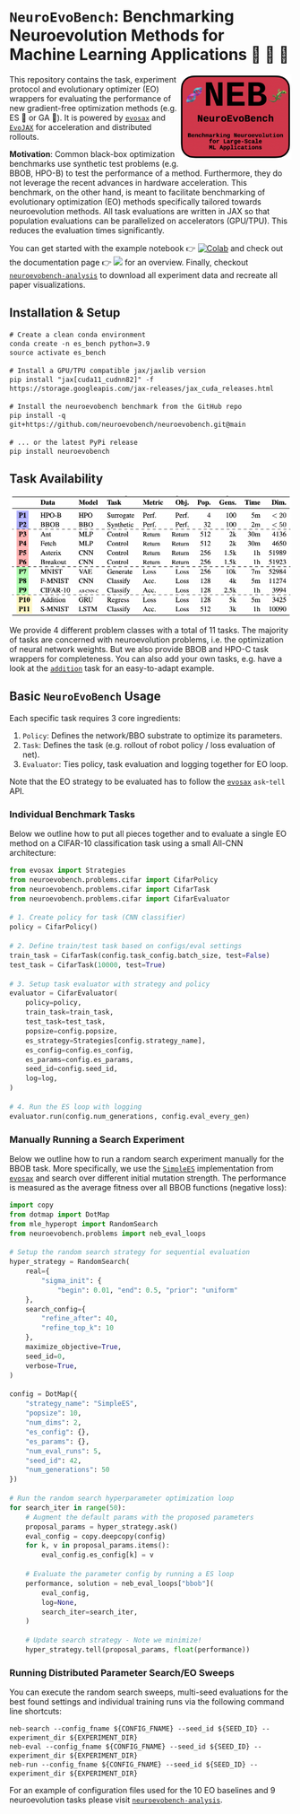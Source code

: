 # `NeuroEvoBench`: Benchmarking Neuroevolution Methods for Machine Learning Applications 🦕 🦖 🐢
<a href="https://github.com/neuroevobench/neuroevobench/blob/main/docs/logo.png"><img src="https://github.com/neuroevobench/neuroevobench/blob/main/docs/logo.png" width="200" align="right" /></a>
This repository contains the task, experiment protocol and evolutionary optimizer (EO) wrappers for evaluating the performance of new gradient-free optimization methods (e.g. ES 🦎 or GA 🧬). It is powered by [`evosax`](https://github.com/RobertTLange/evosax/) and [`EvoJAX`](https://github.com/google/evojax) for acceleration and distributed rollouts.

**Motivation**: Common black-box optimization benchmarks use synthetic test problems (e.g. BBOB, HPO-B) to test the performance of a method. Furthermore, they do not leverage the recent advances in hardware acceleration. This benchmark, on the other hand, is meant to facilitate benchmarking of evolutionary optimization (EO) methods specifically tailored towards neuroevolution methods. All task evaluations are written in JAX so that population evaluations can be parallelized on accelerators (GPU/TPU). This reduces the evaluation times significantly.

You can get started with the example notebook 👉 [![Colab](https://colab.research.google.com/assets/colab-badge.svg)](https://colab.research.google.com/github/neuroevobench/neuroevobench/blob/main/examples/neb_introduction.ipynb) and check out the documentation page 👉 [<img src="https://img.shields.io/badge/home%20-WWW-white??style=plastic&logo=appveyor"/>](https://sites.google.com/view/neuroevobench) for an overview. Finally, checkout [`neuroevobench-analysis`](https://github.com/neuroevobench/neuroevobench-analysis) to download all experiment data and recreate all paper visualizations.

## Installation & Setup

```
# Create a clean conda environment
conda create -n es_bench python=3.9
source activate es_bench

# Install a GPU/TPU compatible jax/jaxlib version
pip install "jax[cuda11_cudnn82]" -f https://storage.googleapis.com/jax-releases/jax_cuda_releases.html

# Install the neuroevobench benchmark from the GitHub repo
pip install -q git+https://github.com/neuroevobench/neuroevobench.git@main

# ... or the latest PyPi release
pip install neuroevobench
```

## Task Availability

<a href="https://github.com/neuroevobench/neuroevobench/blob/main/docs/task_overview.png"><img src="https://github.com/neuroevobench/neuroevobench/blob/main/docs/task_overview.png" width="800" align="center" /></a>

We provide 4 different problem classes with a total of 11 tasks. The majority of tasks are concerned with neuroevolution problems, i.e. the optimization of neural network weights. But we also provide BBOB and HPO-C task wrappers for completeness. You can also add your own tasks, e.g. have a look at the [`addition`](https://github.com/neuroevobench/neuroevobench/tree/main/neuroevobench/problems/addition) task for an easy-to-adapt example.

## Basic `NeuroEvoBench` Usage

Each specific task requires 3 core ingredients: 

1. `Policy`: Defines the network/BBO substrate to optimize its parameters.
2. `Task`: Defines the task (e.g. rollout of robot policy / loss evaluation of net).
3. `Evaluator`: Ties policy, task evaluation and logging together for EO loop.

Note that the EO strategy to be evaluated has to follow the [`evosax`](https://github.com/RobertTLange/evosax/) `ask`-`tell` API.

### Individual Benchmark Tasks

Below we outline how to put all pieces together and to evaluate a single EO method on a CIFAR-10 classification task using a small All-CNN architecture:

```python
from evosax import Strategies
from neuroevobench.problems.cifar import CifarPolicy
from neuroevobench.problems.cifar import CifarTask
from neuroevobench.problems.cifar import CifarEvaluator

# 1. Create policy for task (CNN classifier)
policy = CifarPolicy()

# 2. Define train/test task based on configs/eval settings
train_task = CifarTask(config.task_config.batch_size, test=False)
test_task = CifarTask(10000, test=True)

# 3. Setup task evaluator with strategy and policy
evaluator = CifarEvaluator(
    policy=policy,
    train_task=train_task,
    test_task=test_task,
    popsize=config.popsize,
    es_strategy=Strategies[config.strategy_name],
    es_config=config.es_config,
    es_params=config.es_params,
    seed_id=config.seed_id,
    log=log,
)

# 4. Run the ES loop with logging
evaluator.run(config.num_generations, config.eval_every_gen)
```

### Manually Running a Search Experiment

Below we outline how to run a random search experiment manually for the BBOB task. More specifically, we use the [`SimpleES`](https://github.com/RobertTLange/evosax/blob/main/evosax/strategies/simple_es.py) implementation from [`evosax`](https://github.com/RobertTLange/evosax/) and search over different initial mutation strength. The performance is measured as the average fitness over all BBOB functions (negative loss):

```python
import copy
from dotmap import DotMap
from mle_hyperopt import RandomSearch
from neuroevobench.problems import neb_eval_loops

# Setup the random search strategy for sequential evaluation
hyper_strategy = RandomSearch(
    real={
        "sigma_init": {
            "begin": 0.01, "end": 0.5, "prior": "uniform"
    },
    search_config={
        "refine_after": 40,
        "refine_top_k": 10
    },
    maximize_objective=True,
    seed_id=0,
    verbose=True,
)

config = DotMap({
    "strategy_name": "SimpleES",
    "popsize": 10,
    "num_dims": 2,
    "es_config": {},
    "es_params": {},
    "num_eval_runs": 5,
    "seed_id": 42,
    "num_generations": 50
})

# Run the random search hyperparameter optimization loop
for search_iter in range(50):
    # Augment the default params with the proposed parameters
    proposal_params = hyper_strategy.ask()
    eval_config = copy.deepcopy(config)
    for k, v in proposal_params.items():
        eval_config.es_config[k] = v

    # Evaluate the parameter config by running a ES loop
    performance, solution = neb_eval_loops["bbob"](
        eval_config,
        log=None,
        search_iter=search_iter,
    )

    # Update search strategy - Note we minimize!
    hyper_strategy.tell(proposal_params, float(performance))
```


### Running Distributed Parameter Search/EO Sweeps

You can execute the random search sweeps, multi-seed evaluations for the best found settings and individual training runs via the following command line shortcuts:

```
neb-search --config_fname ${CONFIG_FNAME} --seed_id ${SEED_ID} --experiment_dir ${EXPERIMENT_DIR}
neb-eval --config_fname ${CONFIG_FNAME} --seed_id ${SEED_ID} --experiment_dir ${EXPERIMENT_DIR}
neb-run --config_fname ${CONFIG_FNAME} --seed_id ${SEED_ID} --experiment_dir ${EXPERIMENT_DIR}
```

For an example of configuration files used for the 10 EO baselines and 9 neuroevolution tasks please visit [`neuroevobench-analysis`](https://github.com/neuroevobench/neuroevobench-analysis).
